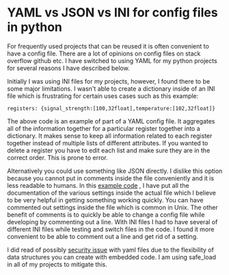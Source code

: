 # YAML vs JSON vs INI for config files in python

For frequently used projects that can be reused it is often convenient to have
a config file. There are a lot of opinions on config files on stack overflow
github etc. I have switched to using YAML for my python projects for several
reasons I have described below.

Initially I was using INI files for my projects, however, I found there to be
some major limitations. I wasn't able to create a dictionary inside of an INI
file which is frustrating for certain uses cases such as this example:

```registers: {signal_strength:[100,32float],temperature:[102,32float]} ```

The above code is an example of part of a YAML config file. It aggregates all
of the information together for a particular register together into a dictionary.
It makes sense to keep all information related to each register together instead
of multiple lists of different attributes. If you wanted to delete a register you 
have to edit each list and make sure they are in the correct order. This is 
prone to error.

Alternatively you could use something like JSON directly. I dislike this option
because you cannot put in comments inside the file conveniently and it is less 
readable to humans. In this [example code](https://github.com/akshephard/pymodbus_simulator/blob/master/config.yaml)
, I have put all the documentation of the various settings inside the actual file 
which I believe to be very helpful in  getting something working quickly. You can 
have commented out settings inside the file which is common in Unix. The other benefit
of comments is to quickly be able to change a config file while developing by 
commenting out a line. With INI files I had to have several of different INI files
while testing and switch files in the code. I found it more convenient to be able to 
comment out a line and get rid of a setting.

I did read of possibly [security issue](https://security.openstack.org/guidelines/dg_avoid-dangerous-input-parsing-libraries.html) with yaml files due to the flexibility of data structures you can 
create with embedded code. I am using safe_load in all of my projects to mitigate this.

